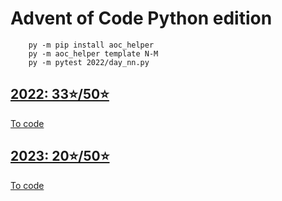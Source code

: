 # Advent of Code Python edition

```
    py -m pip install aoc_helper
    py -m aoc_helper template N-M
    py -m pytest 2022/day_nn.py
```

## [2022: 33⭐/50⭐](https://adventofcode.com/2023)
[To code](2022)


## [2023: 20⭐/50⭐](https://adventofcode.com/2023)
[To code](2023)
